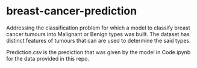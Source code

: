 # breast-cancer-prediction
Addressing the classification problem for which a model to classify breast cancer tumours into Malignant or Benign types was built. The dataset has distinct features of tumours that can are used to determine the said types.


Prediction.csv is the prediction that was given by the model in Code.ipynb for the data provided in this repo.
